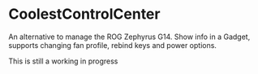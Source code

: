 # CoolestControlCenter
An alternative to manage the ROG Zephyrus G14. Show info in a Gadget, supports changing fan profile, rebind keys and power options.

This is still a working in progress
